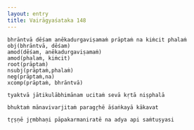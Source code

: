 ```yaml
---
layout: entry
title: Vairāgyaśataka 148
---
```


~~~ sdparse
bhrāntvā dēśam anēkadurgaviṣamaṁ prāptaṁ na kiṁcit phalaṁ
obj(bhrāntvā, dēśam)
amod(dēśam, anēkadurgaviṣamaṁ)
amod(phalaṁ, kiṁcit)
root(prāptaṁ)
nsubj(prāptaṁ,phalaṁ)
neg(prāptaṁ,na)
xcomp(prāptaṁ, bhrāntvā)
~~~

~~~ sdparse
tyaktvā jātikulābhimānam ucitaṁ sevā kṛtā niṣphalā
~~~

~~~ sdparse
bhuktaṁ mānavivarjitaṁ paragr̥hē āśaṅkayā kākavat
~~~

~~~ sdparse
tr̥ṣṇē jr̥mbhaṇi pāpakarmaniratē na adya api saṁtuṣyasi
~~~